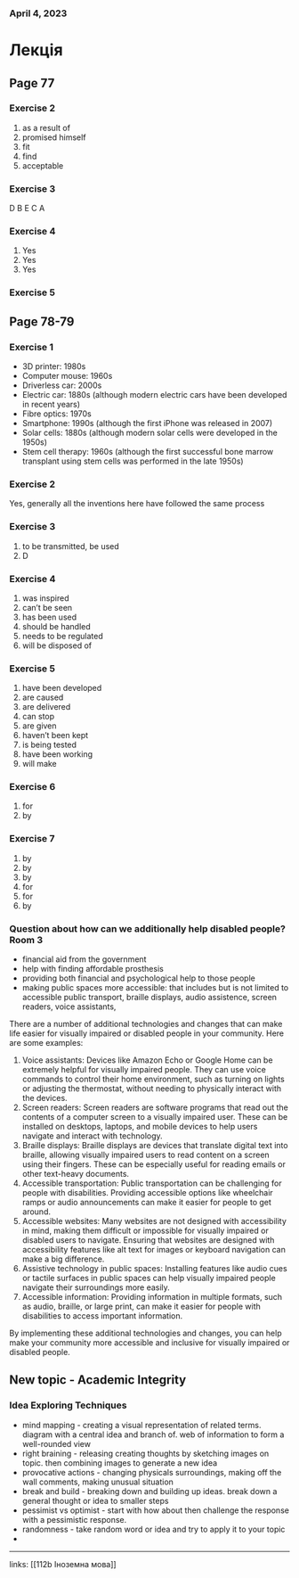
### April 4, 2023

# Лекція

## Page 77

### Exercise 2

1. as a result of
2. promised himself
3. fit
4. find
5. acceptable

### Exercise 3

D B E C A

### Exercise 4

1. Yes
2. Yes
3. Yes

### Exercise 5

## Page 78-79

### Exercise 1

- 3D printer: 1980s
- Computer mouse: 1960s
- Driverless car: 2000s
- Electric car: 1880s (although modern electric cars have been developed in recent years)
- Fibre optics: 1970s
- Smartphone: 1990s (although the first iPhone was released in 2007)
- Solar cells: 1880s (although modern solar cells were developed in the 1950s)
- Stem cell therapy: 1960s (although the first successful bone marrow transplant using stem cells was performed in the late 1950s)

### Exercise 2

Yes, generally all the inventions here have followed the same process

### Exercise 3

1. to be transmitted, be used
2. D

### Exercise 4

1. was inspired
2. can’t be seen
3. has been used
4. should be handled
5. needs to be regulated
6. will be disposed of

### Exercise 5

1. have been developed
2. are caused
3. are delivered
4. can stop
5. are given
6. haven’t been kept
7. is being tested
8. have been working
9. will make

### Exercise 6

1. for
2. by

### Exercise 7

1. by
2. by
3. by
4. for
5. for
6. by

### Question about how can we additionally help disabled people? Room 3

- financial aid from the government
- help with finding affordable prosthesis
- providing both financial and psychological help to those people
- making public spaces more accessible: that includes but is not limited to accessible public transport, braille displays, audio assistence, screen readers, voice assistants,

There are a number of additional technologies and changes that can make life easier for visually impaired or disabled people in your community. Here are some examples:

1. Voice assistants: Devices like Amazon Echo or Google Home can be extremely helpful for visually impaired people. They can use voice commands to control their home environment, such as turning on lights or adjusting the thermostat, without needing to physically interact with the devices.
2. Screen readers: Screen readers are software programs that read out the contents of a computer screen to a visually impaired user. These can be installed on desktops, laptops, and mobile devices to help users navigate and interact with technology.
3. Braille displays: Braille displays are devices that translate digital text into braille, allowing visually impaired users to read content on a screen using their fingers. These can be especially useful for reading emails or other text-heavy documents.
4. Accessible transportation: Public transportation can be challenging for people with disabilities. Providing accessible options like wheelchair ramps or audio announcements can make it easier for people to get around.
5. Accessible websites: Many websites are not designed with accessibility in mind, making them difficult or impossible for visually impaired or disabled users to navigate. Ensuring that websites are designed with accessibility features like alt text for images or keyboard navigation can make a big difference.
6. Assistive technology in public spaces: Installing features like audio cues or tactile surfaces in public spaces can help visually impaired people navigate their surroundings more easily.
7. Accessible information: Providing information in multiple formats, such as audio, braille, or large print, can make it easier for people with disabilities to access important information.

By implementing these additional technologies and changes, you can help make your community more accessible and inclusive for visually impaired or disabled people.

## New topic - Academic Integrity

### Idea Exploring Techniques

- mind mapping - creating a visual representation of related terms. diagram with a central idea and branch of. web of information to form a well-rounded view
- right braining - releasing creating thoughts by sketching images on topic. then combining images to generate a new idea
- provocative actions - changing physicals surroundings, making off the wall comments, making unusual situation
- break and build - breaking down and building up ideas. break down a general thought or idea to smaller steps
- pessimist vs optimist - start with how about then challenge the response with a pessimistic response.
- randomness - take random word or idea and try to apply it to your topic
- 






---

links: [[112b Іноземна мова]]

